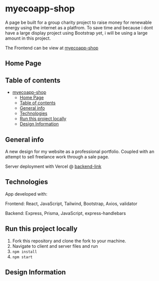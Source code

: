 # myecoapp-shop

A page be built for a group charity project to raise money for renewable energy using the internet as a platfrom.
To save time and because i dont have a large display project using Bootstrap yet, i will be using a large amount in this project.

The Frontend can be view at [myecoapp-shop]()

## Home Page

<!-- <img src='./assets/img/myeaMd.png' alt='about' /> -->

## Table of contents

- [myecoapp-shop](#myecoapp-shop)
  - [Home Page](#home-page)
  - [Table of contents](#table-of-contents)
  - [General info](#general-info)
  - [Technologies](#technologies)
  - [Run this project locally](#run-this-project-locally)
  - [Design Information](#design-information)

## General info

A new design for my website as a professional portfolio. Coupled with an attempt to sell freelance work through a sale page.

Server deployment with Vercel @ [backend-link]()

## Technologies

App developed with:

Frontend: React, JavaScript, Tailwind, Bootstrap, Axios, validator

Backend: Express, Prisma, JavaScript, express-handlebars

## Run this project locally

1. Fork this repository and clone the fork to your machine.
2. Navigate to client and server files and run
3. `npm install`
4. `npm start`

## Design Information
